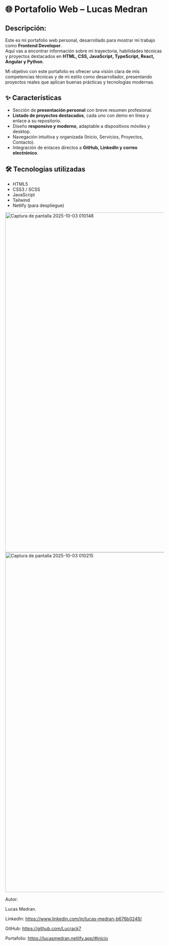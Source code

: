 # 🌐 Portafolio Web – Lucas Medran

## Descripción:
Este es mi portafolio web personal, desarrollado para mostrar mi trabajo como **Frontend Developer**.  
Aquí vas a encontrar información sobre mi trayectoria, habilidades técnicas y proyectos destacados en **HTML, CSS, JavaScript, TypeScript, React, Angular y Python**.

Mi objetivo con este portafolio es ofrecer una visión clara de mis competencias técnicas y de mi estilo como desarrollador, presentando proyectos reales que aplican buenas prácticas y tecnologías modernas.

## ✨ Características
- Sección de **presentación personal** con breve resumen profesional.  
- **Listado de proyectos destacados**, cada uno con demo en línea y enlace a su repositorio.  
- Diseño **responsivo y moderno**, adaptable a dispositivos móviles y desktop.  
- Navegación intuitiva y organizada (Inicio, Servicios, Proyectos, Contacto).  
- Integración de enlaces directos a **GitHub, LinkedIn y correo electrónico**.  

## 🛠️ Tecnologías utilizadas
- HTML5  
- CSS3 / SCSS  
- JavaScript  
- Tailwind   
- Netlify (para despliegue)  

<img width="1920" height="1080" alt="Captura de pantalla 2025-10-03 010148" src="https://github.com/user-attachments/assets/5dfbb774-da8d-46c7-b443-8f53d55b93cd" />
<img width="1920" height="1080" alt="Captura de pantalla 2025-10-03 010215" src="https://github.com/user-attachments/assets/48de9b79-c521-4ebb-bbfd-eb77c8c485f6" />


Autor:

Lucas Medran.

LinkedIn: https://www.linkedin.com/in/lucas-medran-b676b0249/

GitHub: https://github.com/Lucrack7

Portafolio: https://lucasmedran.netlify.app/#inicio
